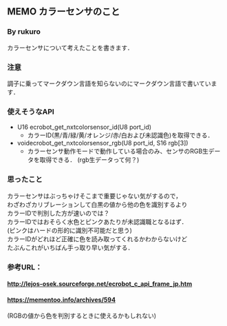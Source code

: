 ## MEMO カラーセンサのこと
### By rukuro
カラーセンサについて考えたことを書きます．

### 注意
調子に乗ってマークダウン言語を知らないのにマークダウン言語で書いています．

### 使えそうなAPI
+ U16 ecrobot_get_nxtcolorsensor_id(U8 port_id)
  + カラーID(黒/青/緑/黄/オレンジ/赤/白および未認識色)を取得できる．
+ voidecrobot_get_nxtcolorsensor_rgb(U8 port_id, S16 rgb[3])
  + カラーセンサ動作モードで動作している場合のみ、センサのRGB生データを取得できる．
  (rgb生データって何？)

### 思ったこと
カラーセンサはぶっちゃけそこまで重要じゃない気がするので，  
わざわざカリブレーションして白黒の値から他の色を識別するより  
カラーIDで判別した方が速いのでは？  
カラーIDではおそらく水色とピンクあたりが未認識職となるはず．  
(ピンクはハードの形的に識別不可能だと思う)  
カラーIDがどれほど正確に色を読み取ってくれるかわからないけど  
たぶんこれがいちばん手っ取り早い気がする．  

### 参考URL：
#### http://lejos-osek.sourceforge.net/ecrobot_c_api_frame_jp.htm
#### https://mementoo.info/archives/594
(RGBの値から色を判別するときに使えるかもしれない)
